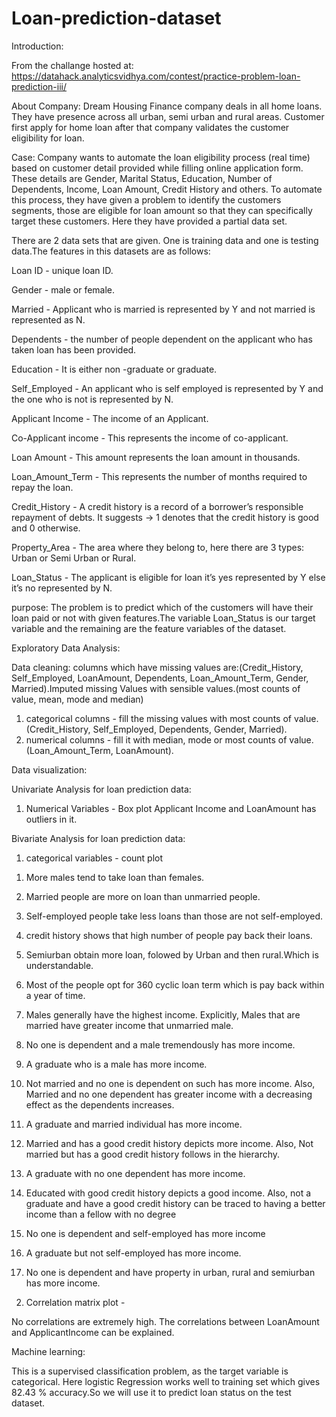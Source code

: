 # Loan-prediction-dataset

Introduction:

From the challange hosted at: https://datahack.analyticsvidhya.com/contest/practice-problem-loan-prediction-iii/

About Company:
Dream Housing Finance company deals in all home loans. They have presence across all urban, semi urban and rural areas. Customer first apply for home loan after that company validates the customer eligibility for loan.

Case:
Company wants to automate the loan eligibility process (real time) based on customer detail provided while filling online application form. These details are Gender, Marital Status, Education, Number of Dependents, Income, Loan Amount, Credit History and others. To automate this process, they have given a problem to identify the customers segments, those are eligible for loan amount so that they can specifically target these customers. Here they have provided a partial data set.

There are 2 data sets that are given. One is training data and one is testing data.The features in this datasets are as follows:

Loan ID  -  unique loan ID.

Gender - male or female.

Married - Applicant who is married is represented by Y and not married is represented as N.

Dependents - the number of people dependent on the applicant who has taken loan has been provided.

Education - It is either non -graduate or graduate.

Self_Employed - An applicant who is self employed is represented by Y and the one who is not is represented by N.

Applicant Income - The income of an Applicant.

Co-Applicant income - This represents the income of co-applicant.

Loan Amount - This amount represents the loan amount in thousands.

Loan_Amount_Term - This represents the number of months required to repay the loan.

Credit_History - A credit history is a record of a borrower’s responsible repayment of debts. It suggests → 1 denotes that the credit history is good and 0 otherwise.

Property_Area - The area where they belong to, here there are 3 types: Urban or Semi Urban or Rural.

Loan_Status - The applicant is eligible for loan it’s yes represented by Y else it’s no represented by N.

purpose:
The problem is to predict which of the customers will have their loan paid or not with given features.The variable Loan_Status is our target variable and the remaining are the feature variables of the dataset.


Exploratory Data Analysis:

Data cleaning:
columns which have missing values are:(Credit_History, Self_Employed, LoanAmount, Dependents, Loan_Amount_Term, Gender, Married).Imputed missing Values with sensible values.(most counts of value, mean, mode and median)
 
1. categorical columns - fill the missing values with most counts of value.(Credit_History, Self_Employed, Dependents, Gender, Married). 
2. numerical columns -  fill it with median, mode or most counts of value.(Loan_Amount_Term, LoanAmount).

Data visualization:

Univariate Analysis for loan prediction data:

1. Numerical Variables - Box plot
Applicant Income and LoanAmount has outliers in it.

Bivariate Analysis for loan prediction data:

1. categorical variables - count plot  
1) More males tend to take loan than females.

2) Married people are more on loan than unmarried people.

3) Self-employed people take less loans than those are not self-employed.

4) credit history shows that high number of people pay back their loans.

5) Semiurban obtain more loan, folowed by Urban and then rural.Which is understandable.

6) Most of the people opt for 360 cyclic loan term which is pay back within a year of time.   

7) Males generally have the highest income. Explicitly, Males that are married have greater income that unmarried male.

8) No one is dependent and a male tremendously has more income. 

9) A graduate who is a male has more income.

10) Not married and no one is dependent on such has more income. Also, Married and no one dependent has greater income with a decreasing effect as the dependents increases.

11) A graduate and married individual has more income.

12) Married and has a good credit history depicts more income. Also, Not married but has a good credit history follows in the hierarchy.

13) A graduate with no one dependent has more income.

14) Educated with good credit history depicts a good income. Also, not a graduate and have a good credit history can be traced to having a better income than a fellow with no degree

15) No one is dependent and self-employed has more income

16) A graduate but not self-employed has more income.

17) No one is dependent and have property in urban, rural and semiurban has more income.

2. Correlation matrix plot - 

No correlations are extremely high. The correlations between LoanAmount and ApplicantIncome can be explained.


Machine learning:

This is a supervised classification problem, as the target variable is categorical.
Here  logistic Regression works well to training set which gives 82.43 % accuracy.So we will use it to predict loan status on the test dataset.
